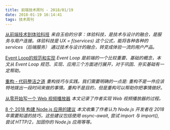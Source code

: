 ```yaml
---
title: 前端技术周刊 - 2018/01/19
date: 2018-01-19 16:14:41
tags: 技术周刊
---
```


[从前端技术到体验科技](https://zhuanlan.zhihu.com/p/32782686)
*来自玉伯的分享：体验科技，是技术与设计的融合，是服务与用户连接。体验科技是 UX = f(services) 这个公式，能将各种各种的 services（后端服务） 通过技术与设计的融合，转变成体验一流的用户产品。*

[Event Loop的规范和实现](https://juejin.im/post/5a6155126fb9a01cb64edb45)
*Event Loop 是前端的一个比较重要、基础的概念，本文从 Event Loop 规范、实现、应用三个方面进行展开，对于巩固、夯实基础有一定帮助。*

[重构 - 代码整洁之道](https://juejin.im/post/5a5b2a5c6fb9a01cbc6e59f9)
*重构技巧与实践。我们需要明确的一点是: 重构不是一件应该特地拨出一段时间来做的事情。重构不是目的，但是重构可以帮助你把事情做好。*

[从零开始写一个 Web 视频播放器](https://webfe.kujiale.com/web-video-player/)
*本文记录了作者实现 Web 视频播放器的过程。*

[8 个 2018 构建 Node.js 应用的建议](https://blog.risingstack.com/node-js-development-tips-2018/)
*本文收集了作者认为 Node.js 开发者在 2018 年需要知道的技巧，这些建议包括使用 async-await, 尝试 import 与 import(), 尝试 HTTP/2，加固你的 Node.js 应用等等。*
